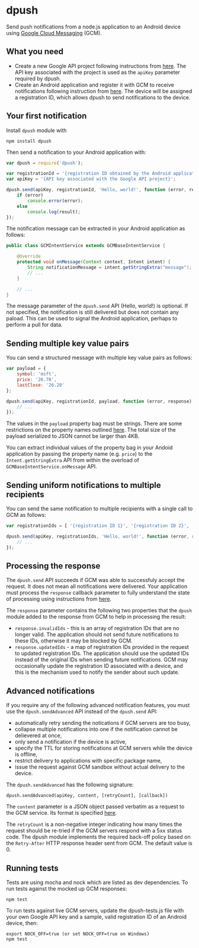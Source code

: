 dpush
=====

Send push notifications from a node.js application to an Android device using [Google Cloud Messaging](http://developer.android.com/google/gcm/index.html) (GCM).

## What you need

* Create a new Google API project following instructions from [here](http://developer.android.com/google/gcm/gs.html). The API key associated with the project is used as the `apiKey` parameter required by dpush. 
* Create an Android application and register it with GCM to receive notifications following instruction from [here](http://developer.android.com/google/gcm/gs.html). The device will be assigned a registration ID, which allows dpush to send notifications to the device. 

## Your first notification

Install ```dpush``` module with

```
npm install dpush
```

Then send a notification to your Android application with:

```javascript
var dpush = require('dpush');

var registrationId = '{registration ID obtained by the Android application}';
var apiKey = '{API key associated with the Google API project}';

dpush.send(apiKey, registrationId, 'Hello, world!', function (error, response) {
    if (error)
        console.error(error);
    else
        console.log(result);
});
```

The notification message can be extracted in your Android application as follows:

```java
public class GCMIntentService extends GCMBaseIntentService {

    @Override
    protected void onMessage(Context context, Intent intent) {
        String notificationMessage = intent.getStringExtra("message");
        // ...
    }

    // ...
}
```

The message parameter of the `dpush.send` API (Hello, world!) is optional. If not specified, the notification is still delivered but does not contain any paload. This can be used to signal the Android application, perhaps to perform a pull for data. 

## Sending multiple key value pairs

You can send a structured message with multiple key value pairs as follows:

```javascript
var payload = {
    symbol: 'msft',
    price: '26.78',
    lastClose: '26.20'  
};

dpush.send(apiKey, registrationId, payload, function (error, response) {
    // ...
});
```

The values in the `payload` property bag must be strings. There are some restrictions on the property names outlined [here](http://developer.android.com/google/gcm/gcm.html#request). The total size of the payload serialized to JSON cannot be larger than 4KB. 

You can extract individual values of the property bag in your Andoid application by passing the property name (e.g. `price`) to the `Intent.getStringExtra` API from within the overload of `GCMBaseIntentService.onMessage` API.

## Sending uniform notifications to multiple recipients

You can send the same notification to multiple recipients with a single call to GCM as follows:

```javascript
var registrationIds = [ '{registration ID 1}', '{registration ID 2}', ... ];

dpush.send(apiKey, registrationIds, 'Hello, world!', function (error, response) {
    // ...
});
```

## Processing the response

The `dpush.send` API succeeds if GCM was able to successfuly accept the request. It does not mean all notifications were delivered. Your application must process the `response` callback parameter to fully understand the state of processing using instructions from [here](http://developer.android.com/google/gcm/gcm.html#response).

The `response` parameter contains the following two properties that the `dpush` module added to the response from GCM to help in processing the result:

* `response.invalidIds` - this is an array of registration IDs that are no longer valid. The application should not send future notifications to these IDs, otherwise it may be blocked by GCM. 
* `response.updatedIds` - a map of registration IDs provided in the request to updated registration IDs. The application should use the updated IDs instead of the original IDs when sending future notifications. GCM may occasionally update the registration ID associated with a device, and this is the mechanism used to notify the sender about such update. 

## Advanced notifications

If you require any of the following advanced notification features, you must use the `dpush.sendAdvanced` API instead of the `dpush.send` API:

* automatically retry sending the notications if GCM servers are too busy,
* collapse multiple notifications into one if the notification cannot be delievered at once,
* only send a notification if the device is active,
* specify the TTL for storing notifications at GCM servers while the device is offline,
* restrict delivery to applications with specific package name,
* issue the request against GCM sandbox without actual delivery to the device. 

The `dpush.sendAdvanced` has the following signature:

```
dpush.sendAdvanced(apiKey, content, [retryCount], [callback])
```

The `content` parameter is a JSON object passed verbatim as a request to the GCM service. Its format is specified [here](http://developer.android.com/google/gcm/gcm.html#request). 

The `retryCount` is a non-negative integer indicating how many times the request should be re-tried if the GCM servers respond with a 5xx status code. The dpush module implements the required back-off policy based on the `Retry-After` HTTP response header sent from GCM. The default value is 0. 

## Running tests
 
Tests are using mocha and nock which are listed as dev dependencies. To run tests against the mocked up GCM responses:
 
```
npm test
```

To run tests against live GCM servers, update the dpush-tests.js file with your own Google API key and a sample, valid registration ID of an Android device, then:

```
export NOCK_OFF=true (or set NOCK_OFF=true on Windows)
npm test
```
